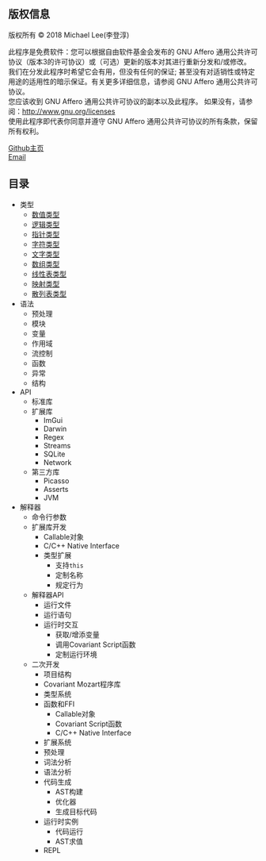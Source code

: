 ## 版权信息 ##

版权所有 © 2018 Michael Lee(李登淳)  

此程序是免费软件：您可以根据自由软件基金会发布的 GNU Affero 通用公共许可协议（版本3的许可协议）或（可选）更新的版本对其进行重新分发和/或修改。  
我们在分发此程序时希望它会有用，但没有任何的保证; 甚至没有对适销性或特定用途的适用性的暗示保证。有关更多详细信息，请参阅 GNU Affero 通用公共许可协议。  
您应该收到 GNU Affero 通用公共许可协议的副本以及此程序。 如果没有，请参阅：http://www.gnu.org/licenses  
使用此程序即代表你同意并遵守 GNU Affero 通用公共许可协议的所有条款，保留所有权利。  

[Github主页](https://github.com/covscript)  
[Email](mailto:mikecovlee@163.com)

## 目录 ##
+ 类型
    + [数值类型](http://covscript.org/docs/types/number)
    + [逻辑类型](http://covscript.org/docs/types/boolean)
    + [指针类型](http://covscript.org/docs/types/pointer)
    + [字符类型](http://covscript.org/docs/types/char)
    + [文字类型](http://covscript.org/docs/types/string)
    + [数组类型](http://covscript.org/docs/types/array)
    + [线性表类型](http://covscript.org/docs/types/list)
    + [映射类型](http://covscript.org/docs/types/pair)
    + [散列表类型](http://covscript.org/docs/types/hash_map)
+ 语法
    + 预处理
    + 模块
    + 变量
    + 作用域
    + 流控制
    + 函数
    + 异常
    + 结构
+ API
    + 标准库
    + 扩展库
        + ImGui
        + Darwin
        + Regex
        + Streams
        + SQLite
        + Network
    + 第三方库
        + Picasso
        + Asserts
        + JVM
+ 解释器
    + 命令行参数
    + 扩展库开发
        + Callable对象
        + C/C++ Native Interface
        + 类型扩展
            + 支持`this`
            + 定制名称
            + 规定行为 
    + 解释器API
        + 运行文件
        + 运行语句
        + 运行时交互
            + 获取/增添变量
            + 调用Covariant Script函数
            + 定制运行环境
    + 二次开发
        + 项目结构
        + Covariant Mozart程序库
        + 类型系统
        + 函数和FFI
            + Callable对象
            + Covariant Script函数
            + C/C++ Native Interface
        + 扩展系统
        + 预处理
        + 词法分析
        + 语法分析
        + 代码生成
            + AST构建
            + 优化器
            + 生成目标代码
        + 运行时实例
            + 代码运行
            + AST求值
        + REPL